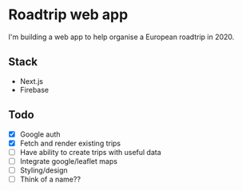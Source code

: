 # Roadtrip web app

I'm building a web app to help organise a European roadtrip in 2020.

## Stack

- Next.js
- Firebase

## Todo

- [x] Google auth
- [x] Fetch and render existing trips
- [ ] Have ability to create trips with useful data
- [ ] Integrate google/leaflet maps
- [ ] Styling/design
- [ ] Think of a name??
